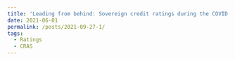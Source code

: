 ```yaml
---
title: 'Leading from behind: Sovereign credit ratings during the COVID 19'
date: 2021-06-01
permalink: /posts/2021-09-27-1/
tags:
  - Ratings
  - CRAS
---
```

